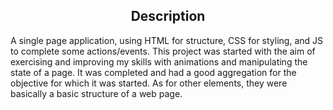 <h2 align="center">Description</h2>

<p align="left">
  A single page application, using HTML for structure, CSS for styling, and JS to complete some actions/events.
  This project was started with the aim of exercising and improving my skills with animations and manipulating the state of a page. It was completed and had a good aggregation for the objective for which it was started.
  As for other elements, they were basically a basic structure of a web page.
</p>
